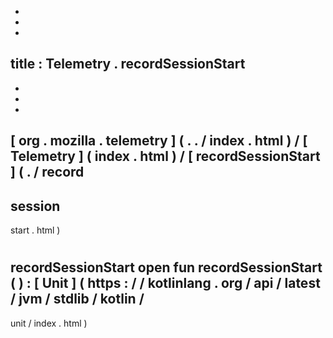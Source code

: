 -
-
-
title
:
Telemetry
.
recordSessionStart
-
-
-
-
[
org
.
mozilla
.
telemetry
]
(
.
.
/
index
.
html
)
/
[
Telemetry
]
(
index
.
html
)
/
[
recordSessionStart
]
(
.
/
record
-
session
-
start
.
html
)
#
recordSessionStart
open
fun
recordSessionStart
(
)
:
[
Unit
]
(
https
:
/
/
kotlinlang
.
org
/
api
/
latest
/
jvm
/
stdlib
/
kotlin
/
-
unit
/
index
.
html
)
